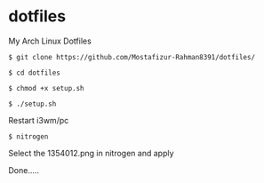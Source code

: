 # dotfiles
My Arch Linux Dotfiles

`$ git clone https://github.com/Mostafizur-Rahman8391/dotfiles/`

`$ cd dotfiles`

`$ chmod +x setup.sh`

`$ ./setup.sh`

Restart i3wm/pc

`$ nitrogen`

Select the 1354012.png in nitrogen and apply


Done.....
